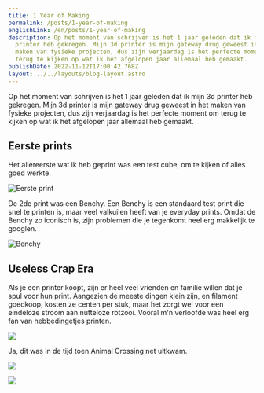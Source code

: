 ```yaml
---
title: 1 Year of Making
permalink: /posts/1-year-of-making
englishLink: /en/posts/1-year-of-making
description: Op het moment van schrijven is het 1 jaar geleden dat ik mijn 3d
  printer heb gekregen. Mijn 3d printer is mijn gateway drug geweest in het
  maken van fysieke projecten, dus zijn verjaardag is het perfecte moment om
  terug te kijken op wat ik het afgelopen jaar allemaal heb gemaakt.
publishDate: 2022-11-12T17:00:42.768Z
layout: ../../layouts/blog-layout.astro
---
```



Op het moment van schrijven is het 1 jaar geleden dat ik mijn 3d printer heb gekregen. Mijn 3d printer is mijn gateway drug geweest in het maken van fysieke projecten, dus zijn verjaardag is het perfecte moment om terug te kijken op wat ik het afgelopen jaar allemaal heb gemaakt.

## E﻿erste prints

Het allereerste ﻿wat ik heb geprint was een test cube, om te kijken of alles goed werkte. 

![Eerste print](https://res.cloudinary.com/sandergnl/image/upload/c_fill,f_auto,g_center,h_1024,q_auto,w_1024/v1668263329/CalibrationCube_qvttzb.jpg)

D﻿e 2de print was een Benchy. Een Benchy is een standaard test print die snel te printen is, maar veel valkuilen heeft van je everyday prints. Omdat de Benchy zo iconisch is, zijn problemen die je tegenkomt heel erg makkelijk te googlen.

![Benchy](https://res.cloudinary.com/sandergnl/image/upload/c_scale,f_auto,q_auto,w_1024/v1668263326/FirstBenchy_kliypn.jpg)

## U﻿seless Crap Era

A﻿ls je een printer koopt, zijn er heel veel vrienden en familie willen dat je spul voor hun print. Aangezien de meeste dingen klein zijn, en filament goedkoop, kosten ze centen per stuk, maar het zorgt wel voor een eindeloze stroom aan nutteloze rotzooi. Vooral m'n verloofde was heel erg fan van hebbedingetjes printen.

![](https://res.cloudinary.com/sandergnl/image/upload/c_fill,h_1024,w_1024/v1668263324/UselessCrapPart3_j6a1xt.jpg)

J﻿a, dit was in de tijd toen Animal Crossing net uitkwam.

![](https://res.cloudinary.com/sandergnl/image/upload/c_scale,f_auto,q_auto,w_1024/v1668263324/UselessCrapPart1_pdr4ir.jpg)

![](https://res.cloudinary.com/sandergnl/image/upload/c_scale,f_auto,q_auto,w_1024/v1668263327/UselessCrapPart2_bvzcpa.jpg)